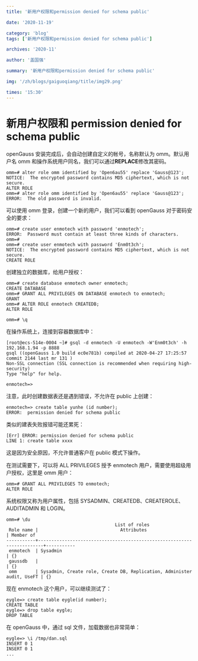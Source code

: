 ```yaml
---
title: '新用户权限和permission denied for schema public'

date: '2020-11-19'

category: 'blog'
tags: ['新用户权限和permission denied for schema public']

archives: '2020-11'

author: '盖国强'

summary: '新用户权限和permission denied for schema public'

img: '/zh/blogs/gaiguoqiang/title/img29.png'

times: '15:30'
---
```


# 新用户权限和 permission denied for schema public<a name="ZH-CN_TOPIC_0293240556"></a>

openGauss 安装完成后，会自动创建自定义的帐号，名称默认为 omm。默认用户名 omm 和操作系统用户同名，我们可以通过**REPLACE**修改其密码。

```
omm=# alter role omm identified by 'Open6au55' replace 'Gauss@123';
NOTICE:  The encrypted password contains MD5 ciphertext, which is not secure.
ALTER ROLE
omm=# alter role omm identified by 'Open6au55' replace 'Gauss@123';
ERROR:  The old password is invalid.
```

可以使用 omm 登录，创建一个新的用户，我们可以看到 openGauss 对于密码安全的要求：

```
omm=# create user enmotech with password 'enmotech';
ERROR:  Password must contain at least three kinds of characters.
omm=#
omm=# create user enmotech with password 'Enm0t3ch';
NOTICE:  The encrypted password contains MD5 ciphertext, which is not secure.
CREATE ROLE
```

创建独立的数据库，给用户授权：

```
omm=# create database enmotech owner enmotech;
CREATE DATABASE
omm=# GRANT ALL PRIVILEGES ON DATABASE enmotech to enmotech;
GRANT
omm=# ALTER ROLE enmotech CREATEDB;
ALTER ROLE

omm=# \q
```

在操作系统上，连接到容器数据库中：

```
[root@ecs-514e-0004 ~]# gsql -d enmotech -U enmotech -W'Enm0t3ch' -h 192.168.1.94 -p 8888
gsql ((openGauss 1.0 build ec0e781b) compiled at 2020-04-27 17:25:57 commit 2144 last mr 131 )
Non-SSL connection (SSL connection is recommended when requiring high-security)
Type "help" for help.

enmotech=>
```

注意，此时创建数据表还是遇到错误，不允许在 public 上创建：

```
enmotech=> create table yunhe (id number);
ERROR:  permission denied for schema public
```

类似的建表失败报错可能还累死：

```
[Err] ERROR: permission denied for schema public
LINE 1: create table xxxx
```

这是因为安全原因，不允许普通客户在 public 模式下操作。

在测试需要下，可以将 ALL PRIVILEGES 授予 enmotech 用户，需要使用超级用户授权，这里是 omm 用户：

```
omm=# GRANT ALL PRIVILEGES TO enmotech;
ALTER ROLE
```

系统权限又称为用户属性，包括 SYSADMIN、CREATEDB、CREATEROLE、AUDITADMIN 和 LOGIN。

```
omm=# \du
                                         List of roles
 Role name |                               Attributes                               | Member of
-----------+------------------------------------------------------------------------+-----------
 enmotech  | Sysadmin                                                               | {}
 gaussdb   |                                                                        | {}
 omm       | Sysadmin, Create role, Create DB, Replication, Administer audit, UseFT | {}
```

现在 enmotech 这个用户，可以继续测试了：

```
eygle=> create table eygle(id number);
CREATE TABLE
eygle=> drop table eygle;
DROP TABLE
```

在 openGauss 中，通过 sql 文件，加载数据也非常简单：

```
eygle=> \i /tmp/dan.sql
INSERT 0 1
INSERT 0 1
...
```
